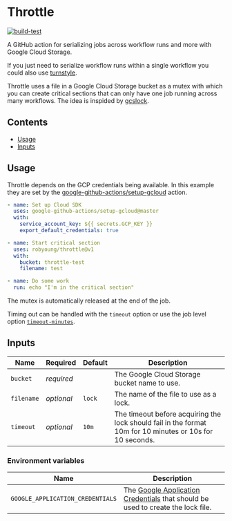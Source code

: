 # Throttle

[![build-test](https://github.com/robyoung/throttle/actions/workflows/test.yml/badge.svg)](https://github.com/robyoung/throttle/actions/workflows/test.yml)

A GitHub action for serializing jobs across workflow runs and more with Google Cloud Storage.

If you just need to serialize workflow runs within a single workflow you could also use [turnstyle](https://github.com/softprops/turnstyle).

Throttle uses a file in a Google Cloud Storage bucket as a mutex with which you can create
critical sections that can only have one job running across many workflows. The idea is inspided
by [gcslock](https://github.com/mco-de/gcslock).

## Contents

- [Usage](#usage)
- [Inputs](#inputs)

## Usage

Throttle depends on the GCP credentials being available. In this example they are set by the
[google-github-actions/setup-gcloud](https://github.com/google-github-actions/setup-gcloud) action.

```yaml
- name: Set up Cloud SDK
  uses: google-github-actions/setup-gcloud@master
  with:
    service_account_key: ${{ secrets.GCP_KEY }}
    export_default_credentials: true

- name: Start critical section
  uses: robyoung/throttle@v1
  with:
    bucket: throttle-test
    filename: test

- name: Do some work
  run: echo "I'm in the critical section"
```

The mutex is automatically released at the end of the job.

Timing out can be handled with the `timeout` option or use the job level option [`timeout-minutes`](https://docs.github.com/en/actions/reference/workflow-syntax-for-github-actions#jobsjob_idtimeout-minutes).

## Inputs

| Name       | Required | Default | Description |
| ---------- | -------- | ------- | ----------- |
| `bucket`   | _required_ |         | The Google Cloud Storage bucket name to use. |
| `filename` | _optional_ | `lock`  | The name of the file to use as a lock. |
| `timeout`  | _optional_ | `10m`   | The timeout before acquiring the lock should fail in the format 10m for 10 minutes or 10s for 10 seconds. |

### Environment variables

| Name | Description |
| ---- | ----------- |
| `GOOGLE_APPLICATION_CREDENTIALS` | The [Google Application Credentials](https://cloud.google.com/docs/authentication/production) that should be used to create the lock file. |

